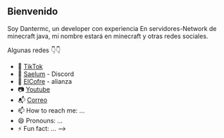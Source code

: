 ## Bienvenido 

Soy Dantermc, un developer con experiencia 
En servidores-Network de minecraft java, mi nombre estará en minecraft y otras redes sociales. 
 
Algunas redes 👇👇
- 🔭 <a href="https://www.tiktok.com/@dantermc._?_t=ZM-8txtcHiVD4o&_r=1" target="_blank">TikTok</a>
- 🌱 <a href="https://discord.com/invite/FtTBsVzW6c" target="_blank">Saelum</a> - Discord 
- 👯 <a href="https://discord.gg/uyNFHFTXpD" target="_blank">ElCofre</a> - alianza 
- 📷 <a href="https://www.youtube.com/@Dantermc" target="_blank">Youtube</a>
- 📬 <a href="dantermc19@gmail.com" target="_blank">Correo</a>
- 📫 How to reach me: ...
- 😄 Pronouns: ...
- ⚡ Fun fact: ...
-->
